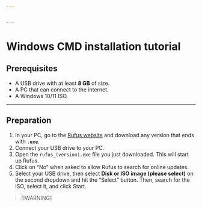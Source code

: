 ```yaml
---


---
```


<h1 id="windows-cmd-installation-tutorial">Windows CMD installation tutorial</h1>
<h2 id="prerequisites">Prerequisites</h2>
<ul>
<li>A USB drive with at least <strong>8 GB</strong> of size.</li>
<li>A PC that can connect to the internet.</li>
<li>A Windows 10/11 ISO.</li>
</ul>
<hr>
<h2 id="preparation">Preparation</h2>
<ol>
<li>In your PC, go to the <a href="https://rufus.ie">Rufus website</a> and download any version that ends with <strong><code>.exe</code></strong>.</li>
<li>Connect your USB drive to your PC.</li>
<li>Open the <code>rufus_(version).exe</code> file you just downloaded. This will start up Rufus.</li>
<li>Click on “No” when asked to allow Rufus to search for online updates.</li>
<li>Select your USB drive, then select <strong>Disk or ISO image (please select)</strong> on the second dropdown and hit the “Select” button. Then, search for the ISO, select it, and click Start.</li>
</ol>
<blockquote>
<p>[!WARNING]</p>
</blockquote>

